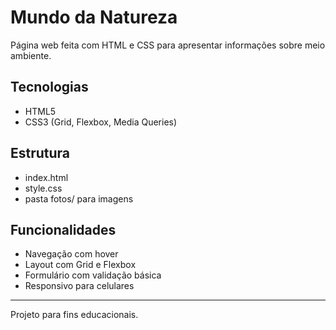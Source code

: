 # Mundo da Natureza

Página web feita com HTML e CSS para apresentar informações sobre meio ambiente.

## Tecnologias
- HTML5
- CSS3 (Grid, Flexbox, Media Queries)

## Estrutura
- index.html
- style.css
- pasta fotos/ para imagens

## Funcionalidades
- Navegação com hover
- Layout com Grid e Flexbox
- Formulário com validação básica
- Responsivo para celulares

---

Projeto para fins educacionais.
